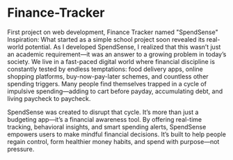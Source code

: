 # Finance-Tracker
First project on web development, Finance Tracker named "SpendSense"
Inspiration:
What started as a simple school project soon revealed its real-world potential. As I developed SpendSense, I realized that this wasn’t just an academic requirement—it was an answer to a growing problem in today’s society. We live in a fast-paced digital world where financial discipline is constantly tested by endless temptations: food delivery apps, online shopping platforms, buy-now-pay-later schemes, and countless other spending triggers. Many people find themselves trapped in a cycle of impulsive spending—adding to cart before payday, accumulating debt, and living paycheck to paycheck.

SpendSense was created to disrupt that cycle. It’s more than just a budgeting app—it’s a financial awareness tool. By offering real-time tracking, behavioral insights, and smart spending alerts, SpendSense empowers users to make mindful financial decisions. It’s built to help people regain control, form healthier money habits, and spend with purpose—not pressure.

